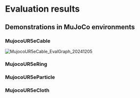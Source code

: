 # Evaluation results

## Demonstrations in MuJoCo environments
### MujocoUR5eCable
![MujocoUR5eCable_EvalGraph_20241205](https://github.com/isri-aist/RoboManipBaselines/blob/images/images/eval/mujoco/ur5e/MujocoUR5eCable_EvalGraph_20241205.png?raw=true)

### MujocoUR5eRing
### MujocoUR5eParticle
### MujocoUR5eCloth
